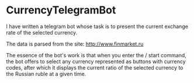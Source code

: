 # CurrencyTelegramBot
I have written a telegram bot whose task is to present the current exchange rate of the selected currency.

The data is parsed from the site: http://www.finmarket.ru

The essence of the bot's work is that when you enter the / start command, the bot offers to select any currency represented as buttons with currency codes, after which it displays the current ratio of the selected currency to the Russian ruble at a given time.


